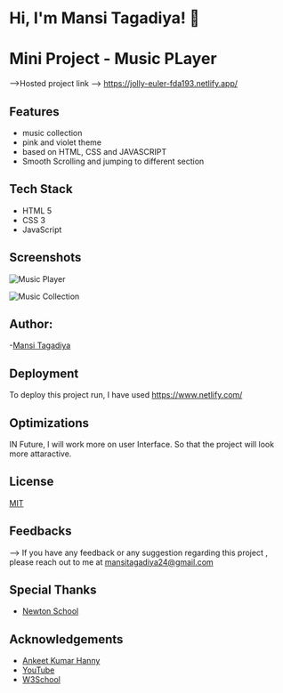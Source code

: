 
# Hi, I'm Mansi Tagadiya! 👋

# Mini Project - Music PLayer

-->Hosted project link --> 
https://jolly-euler-fda193.netlify.app/

## Features
- music collection
- pink and violet theme
- based on HTML, CSS and JAVASCRIPT
- Smooth Scrolling and jumping to different section

## Tech Stack

- HTML 5
- CSS 3
- JavaScript

## Screenshots

![Music Player](https://user-images.githubusercontent.com/90387887/135386665-3bcc78dd-4536-4cec-b5dc-366797bd0b80.png)

![Music Collection](https://user-images.githubusercontent.com/90387887/135386786-a1b8a728-e27e-47a9-8ee2-fd990a406c27.png)


## Author:
-[Mansi Tagadiya](https://github.com/mansitagadiya)


## Deployment

To deploy this project run, I have used https://www.netlify.com/

## Optimizations

 IN Future, I will work more on user Interface. So that the project will look more attaractive.


## License

[MIT](https://choosealicense.com/licenses/mit/)


## Feedbacks
  --> If you have any feedback or any suggestion regarding this project , please reach  out to me at mansitagadiya24@gmail.com
  

## Special Thanks

 - [Newton School](https://www.newtonschool.co/)
 
  
## Acknowledgements

 - [Ankeet Kumar Hanny](https://www.linkedin.com/in/ankeethanny007)
 - [YouTube](https://www.youtube.com/)
 - [W3School](https://www.w3schools.com/)

  

  

  






  



